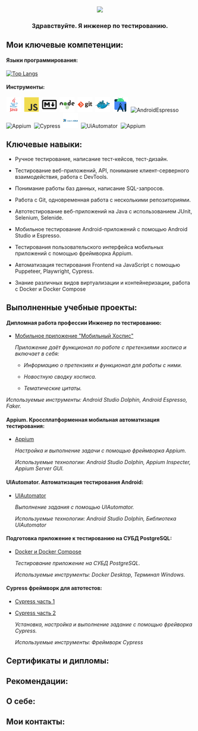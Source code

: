 
<div id="viewsCounter" align="right">
  
<img src="https://komarev.com/ghpvc/?username=your-Plushcake&style=flat-square&color=blue" alt=""/>

</div>

<div id="header" align="center">
  
  <img src="https://media.giphy.com/media/v1.Y2lkPTc5MGI3NjExejRrdHdmZ3o2YjlvNzNldzV1cXZ1c3B4Y3Fwb2x5MW1rcGRhOHI4OSZlcD12MV9pbnRlcm5hbF9naWZfYnlfaWQmY3Q9Zw/1GEATImIxEXVR79Dhk/giphy.gif"/>

  ### Здравствуйте. Я инженер по тестированию.
  
</div>

## Мои ключевые компетенции:

#### Языки программирования:

[![Top Langs](https://github-readme-stats.vercel.app/api/top-langs/?username=Plushcake&layout=pie&theme=vision-friendly-white&langs_count=10&hide=php,kotlin,hack,scss,dockerfile,plsql,batchfile)](https://github.com/anuraghazra/github-readme-stats)

#### Инструменты:
<div>
  <img src="https://github.com/devicons/devicon/blob/master/icons/java/java-original-wordmark.svg" title="Java" alt="Java" width="40" height="40"/>&nbsp;
  <img src="https://github.com/devicons/devicon/blob/master/icons/javascript/javascript-original.svg" title="JavaScript" alt="JavaScript" width="40" height="40"/>&nbsp;
  <img src="https://github.com/devicons/devicon/blob/master/icons/markdown/markdown-original.svg" title="Markdown" alt="Markdown" width="40" height="40"/>&nbsp;
  <img src="https://github.com/devicons/devicon/blob/master/icons/nodejs/nodejs-original-wordmark.svg" title="NodeJS" alt="NodeJS" width="40" height="40"/>&nbsp;
  <img src="https://github.com/devicons/devicon/blob/master/icons/git/git-original-wordmark.svg" title="Git" alt="Git" width="40" height="40"/>&nbsp;
  <img src="https://github.com/devicons/devicon/blob/master/icons/docker/docker-original.svg" title="Docker" alt="Docker" width="40" height="40"/>&nbsp;
  <img src="https://github.com/devicons/devicon/blob/master/icons/androidstudio/androidstudio-original.svg" title="AndroidStudio" alt="AndroidStudio" width="40" height="40"/>&nbsp;
  <img src="https://developer.android.com/static/images/training/testing/espresso.png" title="AndroidEspresso" alt="AndroidEspresso" width="40" height="40"/>&nbsp;
  <img src="https://appium.io/docs/en/2.1/assets/images/appium-logo-white.png" title="Appium" alt="Appium" width="40" height="40"/>&nbsp;
  <img src="https://www.cypress.io/_astro/navbar-brand.0d71ff96.svg" title="Cypress" alt="Cypress" width="40" height="40"/>&nbsp;
  <img src="https://github.com/devicons/devicon/blob/master/icons/intellij/intellij-original-wordmark.svg" title="IntelliJ" alt="IntelliJ" width="40" height="40"/>&nbsp;
  <img src="https://img.shields.io/badge/UiAutomator-green?style=for-the-badge" alt="UiAutomator" title="UiAutomator"/>&nbsp;
  <img src="https://appium.io/docs/en/2.1/assets/images/appium-logo-horiz.png" title="Appium" alt="Appium" width="100" height="40"/>&nbsp;
</div>

## Ключевые навыки:

* Ручное тестирование, написание тест-кейсов, тест-дизайн.

* Тестирование веб-приложений,  API, понимание клиент-серверного взаимодействия, работа с DevTools.

* Понимание работы баз данных, написание SQL-запросов.

* Работа с Git, одновременная работа с несколькими репозиториями.

* Автотестирование веб-приложений на Java с использованием JUnit, Selenium, Selenide.

* Мобильное тестирование Android-приложений с помощью Android Studio и Espresso.
  
* Тестирования пользовательского интерфейса мобильных приложений с помощью фреймворка Appium. 

* Автоматизация тестирования Frontend на JavaScript с помощью Puppeteer, Playwright, Cypress.

* Знание различных видов виртуализации и контейнеризации, работа с Docker и Docker Compose 


## Выполненные учебные проекты:

#### Дипломная работа профессии Инженер по тестированию: 
* [Мобильное приложение "Мобильный Хоспис"](https://github.com/Plushcake/Diploma-project-on-the-profession-Test-Engineer-)
  
  *Приложение даёт функционал по работе с претензиями хосписа и включает в себя:*
  
  * *Информацию о претензиях и функционал для работы с ними.*
  
  * *Новостную сводку хосписа.*
  
  * *Тематические цитаты.*
  
*Используемые инструменты: Android Studio Dolphin, Android Espresso, Faker.*

#### Appium. Кроссплатформенная мобильная автоматизация тестирования:

* [Appium](https://github.com/Plushcake/Appium)
 
  *Настройка и выполнение задачи с помощью фреймворка Appium.*

  *Используемые технологии: Android Studio Dolphin, Appium Inspecter, Appium Server GUI.*

#### UIAutomator. Автоматизация тестирования Android:

* [UIAutomator](https://github.com/Plushcake/Automator)

  *Выполнение задания с помощью UIAutomator.*

  *Используемые технологии: Android Studio Dolphin, Библиотека UIAutomator*

  
#### Подготовка приложение к тестированию на СУБД PostgreSQL:

* [Docker и Docker Compose](https://github.com/Plushcake/Docker)

  *Тестирование приложение на СУБД PostgreSQL.*

  *Используемые инструменты: Docker Desktop, Терминал Windows.*

#### Cypress фреймворк для автотестов:

* [Cypress часть 1](https://github.com/Plushcake/7.6.-Cypress-1)
  
* [Cypress часть 2](https://github.com/Plushcake/-7.7.-Cypress-2)

  *Установка, настройка и выполнение задание с помощью фрейворка Cypress.*

  *Используемые инструменты: Фреймворк Cypress*

## Сертификаты и дипломы:


## Рекомендации:


## О себе:

## Мои контакты:

